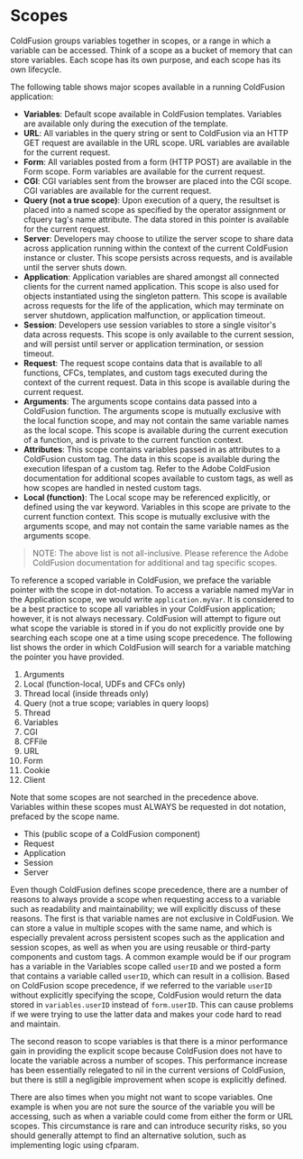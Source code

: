 # Scopes

ColdFusion groups variables together in scopes, or a range in which a variable can be accessed. Think of a scope as a bucket of memory that can store variables. Each scope has its own purpose, and each scope has its own lifecycle.

The following table shows major scopes available in a running ColdFusion application:

- **Variables**: Default scope available in ColdFusion templates. Variables are available only during the execution of the template.
- **URL**: All variables in the query string or sent to ColdFusion via an HTTP GET request are available in the URL scope. URL variables are available for the current request.
- **Form**: All variables posted from a form (HTTP POST) are available in the Form scope. Form variables are available for the current request.
- **CGI**: CGI variables sent from the browser are placed into the CGI scope. CGI variables are available for the current request.
- **Query (not a true scope)**: Upon execution of a query, the resultset is placed into a named scope as specified by the operator assignment or cfquery tag's name attribute. The data stored in this pointer is available for the current request.
- **Server**: Developers may choose to utilize the server scope to share data across application running within the context of the current ColdFusion instance or cluster. This scope persists across requests, and is available until the server shuts down.
- **Application**: Application variables are shared amongst all connected clients for the current named application. This scope is also used for objects instantiated using the singleton pattern. This scope is available across requests for the life of the application, which may terminate on server shutdown, application malfunction, or application timeout.
- **Session**: Developers use session variables to store a single visitor's data across requests. This scope is only available to the current session, and will persist until server or application termination, or session timeout.
- **Request**: The request scope contains data that is available to all functions, CFCs, templates, and custom tags executed during the context of the current request. Data in this scope is available during the current request.
- **Arguments**: The arguments scope contains data passed into a ColdFusion function. The arguments scope is mutually exclusive with the local function scope, and may not contain the same variable names as the local scope. This scope is available during the current execution of a function, and is private to the current function context.
- **Attributes**: This scope contains variables passed in as attributes to a ColdFusion custom tag. The data in this scope is available during the execution lifespan of a custom tag. Refer to the Adobe ColdFusion documentation for additional scopes available to custom tags, as well as how scopes are handled in nested custom tags.
- **Local (function)**: The Local scope may be referenced explicitly, or defined using the var keyword. Variables in this scope are private to the current function context. This scope is mutually exclusive with the arguments scope, and may not contain the same variable names as the arguments scope.

> NOTE: The above list is not all-inclusive. Please reference the Adobe
> ColdFusion documentation for additional and tag specific scopes.

To reference a scoped variable in ColdFusion, we preface the variable pointer with the scope in dot-notation. To access a variable named myVar in the Application scope, we would write `application.myVar`. It is considered to be a best practice to scope all variables in your ColdFusion application; however, it is not always necessary. ColdFusion will attempt to figure out what scope the variable is stored in if you
do not explicitly provide one by searching each scope one at a time using scope precedence. The following list shows the order in which ColdFusion will search for a variable matching the pointer you have provided.

1. Arguments
1. Local (function-local, UDFs and CFCs only)
1. Thread local (inside threads only)
1. Query (not a true scope; variables in query loops)
1. Thread
1. Variables
1. CGI
1. CFFile
1. URL
1. Form
1. Cookie
1. Client

Note that some scopes are not searched in the precedence above. Variables within these scopes must ALWAYS be requested in dot notation, prefaced by the scope name.

- This (public scope of a ColdFusion component)
- Request
- Application
- Session
- Server

Even though ColdFusion defines scope precedence, there are a number of reasons to always provide a scope when requesting access to a variable such as readability and maintainability; we will explicitly discuss of these reasons. The first is that variable names are not exclusive in ColdFusion. We can store a value in multiple scopes with the same name, and which is especially prevalent across persistent scopes such as the application and session scopes, as well as when you are using reusable or third-party components and custom tags. A common example would be if our program has a variable in the Variables scope called `userID` and we posted a form that contains a variable called `userID`, which can result in a collision. Based on ColdFusion scope precedence, if we referred to the variable `userID` without explicitly specifying the scope, ColdFusion would return the data stored in `variables.userID` instead of `form.userID`. This can cause problems if we were trying to use the latter data and makes your code hard to read and maintain.

The second reason to scope variables is that there is a minor performance gain in providing the explicit scope because ColdFusion does not have to locate the variable across a number of scopes. This performance increase has been essentially relegated to nil in the current versions of ColdFusion, but there is still a negligible improvement when scope is explicitly defined.

There are also times when you might not want to scope variables. One example is when you are not sure the source of the variable you will be accessing, such as when a variable could come from either the form or URL scopes. This circumstance is rare and can introduce security risks, so you should generally attempt to find an alternative solution, such as implementing logic using cfparam.
